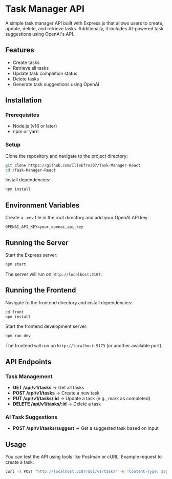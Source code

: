 # Task Manager API

A simple task manager API built with Express.js that allows users to create, update, delete, and retrieve tasks. Additionally, it includes AI-powered task suggestions using OpenAI's API.

## Features
- Create tasks
- Retrieve all tasks
- Update task completion status
- Delete tasks
- Generate task suggestions using OpenAI

## Installation

### Prerequisites
- Node.js (v16 or later)
- npm or yarn

### Setup
Clone the repository and navigate to the project directory:
```sh
git clone https://github.com/IlieEfros07/Task-Manager-React
cd /Task-Manager-React
```

Install dependencies:
```sh
npm install
```

## Environment Variables
Create a `.env` file in the root directory and add your OpenAI API key:
```
OPENAI_API_KEY=your_openai_api_key
```

## Running the Server
Start the Express server:
```sh
npm start
```
The server will run on `http://localhost:3107`.

## Running the Frontend
Navigate to the frontend directory and install dependencies:
```sh
cd front
npm install
```

Start the frontend development server:
```sh
npm run dev
```
The frontend will run on `http://localhost:5173` (or another available port).

## API Endpoints

### Task Management
- **GET /api/v1/tasks** → Get all tasks
- **POST /api/v1/tasks** → Create a new task
- **PUT /api/v1/tasks/:id** → Update a task (e.g., mark as completed)
- **DELETE /api/v1/tasks/:id** → Delete a task

### AI Task Suggestions
- **POST /api/v1/tasks/suggest** → Get a suggested task based on input

## Usage
You can test the API using tools like Postman or cURL. Example request to create a task:
```sh
curl -X POST "http://localhost:3107/api/v1/tasks" -H "Content-Type: application/json" -d '{"title": "New Task"}'
```


